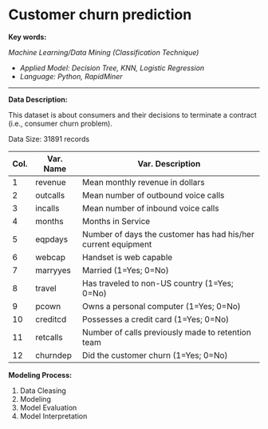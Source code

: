 # Customer churn prediction
**Key words:**

_Machine Learning/Data Mining (Classification Technique)_
+ _Applied Model: Decision Tree, KNN, Logistic Regression_
+ _Language: Python, RapidMiner_

***
**Data Description:**

This dataset is about consumers and their decisions to terminate a contract (i.e., consumer churn problem).

Data Size: 31891 records

Col.  | Var. Name | Var. Description
-----| ----------| --------------------------------------------------------------
1  |   revenue  |  Mean monthly revenue in dollars
2   |  outcalls  | Mean number of outbound voice calls
3    | incalls   | Mean number of inbound voice calls
4    | months    | Months in Service
5    | eqpdays   | Number of days the customer has had his/her current equipment
6   | webcap     |Handset is web capable
7   |  marryyes  | Married (1=Yes; 0=No)
8   |  travel    | Has traveled to non-US country (1=Yes; 0=No)
9   |  pcown     | Owns a personal computer (1=Yes; 0=No)
10  |  creditcd  | Possesses a credit card (1=Yes; 0=No)
11  |  retcalls  | Number of calls previously made to retention team
12  |  churndep  | Did the customer churn (1=Yes; 0=No)



**Modeling Process:**

1. Data Cleasing
2. Modeling
3. Model Evaluation
4. Model Interpretation
